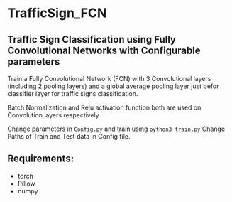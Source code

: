 # TrafficSign_FCN
## Traffic Sign Classification using Fully Convolutional Networks with Configurable parameters

Train a Fully Convolutional Network (FCN) with 3 Convolutional layers (including 2 pooling layers) and a global average pooling layer just befor classifier layer for traffic signs classification.

Batch Normalization and Relu activation function both are used on Convolution layers respectively.

Change parameters in `Config.py` and train using `python3 train.py`
Change Paths of Train and Test data in Config file.

## Requirements:
* torch
* Pillow
* numpy

